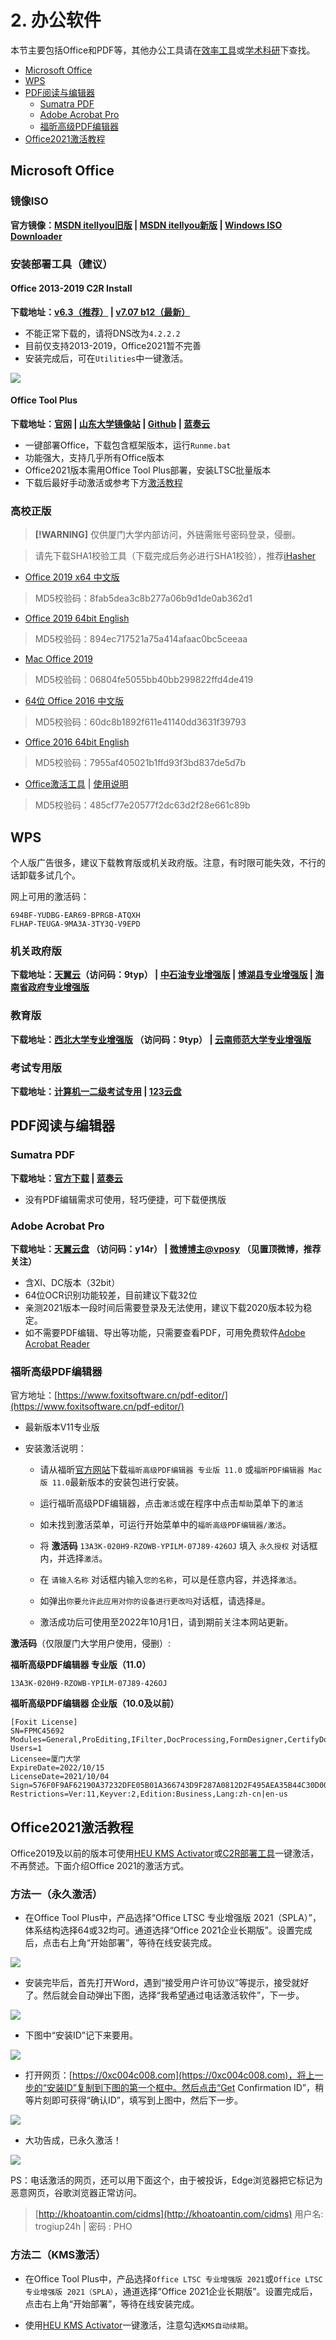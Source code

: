 # 2. 办公软件

本节主要包括Office和PDF等，其他办公工具请在[效率工具](2-3.html)或[学术科研](2-4.html)下查找。

- [Microsoft Office](#microsoft-office)
- [WPS](#wps)
- [PDF阅读与编辑器](#pdf阅读与编辑器)
    - [Sumatra PDF](#sumatra-pdf)
    - [Adobe Acrobat Pro](#adobe-acrobat-pro)
    - [福昕高级PDF编辑器](#福昕高级pdf编辑器)
- [Office2021激活教程](#office2021激活教程)

## Microsoft Office

### 镜像ISO

**官方镜像：[MSDN itellyou旧版](https://msdn.itellyou.cn/)   |  [MSDN itellyou新版](https://next.itellyou.cn/)  |   [Windows ISO Downloader](https://czh0575.lanzoui.com/ieVpgu847cb)**

### 安装部署工具（建议）
#### Office 2013-2019 C2R Install

**下载地址：[v6.3（推荐）](https://czh0575.lanzoui.com/ia8Ggemw6yd)        |         [v7.07 b12（最新）](https://czh0575.lanzoui.com/iG560u87l5g)**

- 不能正常下载的，请将DNS改为`4.2.2.2`
- 目前仅支持2013-2019，Office2021暂不完善
- 安装完成后，可在`Utilities`中一键激活。

![](images/2022-05-04-16-59-19.png)
    

#### Office Tool Plus

**下载地址：[官网](https://otp.landian.vip/zh-cn/)  | [山东大学镜像站](https://otp.landian.vip/redirect/download.php?type=runtime&site=sdumirror)  | [Github](https://otp.landian.vip/redirect/download.php?type=runtime&site=github) |  [蓝奏云](https://czh0575.lanzoui.com/iSFRhu87uhc)**

- 一键部署Office，下载包含框架版本，运行`Runme.bat`
- 功能强大，支持几乎所有Office版本
- Office2021版本需用Office Tool Plus部署，安装LTSC批量版本
- 下载后最好手动激活或参考下方[激活教程](#office2021激活教程)


### 高校正版

> **[!WARNING]**
> 仅供厦门大学内部访问，外链需账号密码登录，侵删。

> 请先下载SHA1校验工具（下载完成后务必进行SHA1校验），推荐[iHasher](https://czh0575.lanzoui.com/itwy8u7vzzi)

- [Office 2019 x64 中文版](https://microsoft.xmu.edu.cn/assets/office_2019_64_zh_cn_1.0.0.1.iso)
> MD5校验码：8fab5dea3c8b277a06b9d1de0ab362d1

- [Office 2019 64bit English](https://microsoft.xmu.edu.cn/assets/office_2019_64_en_us_1.0.0.1.iso)
> MD5校验码：894ec717521a75a414afaac0bc5ceeaa

- [Mac Office 2019](https://microsoft.xmu.edu.cn/assets/Microsoft_Office_2019_mac_16.18.18101400.iso)
> MD5校验码：06804fe5055bb40bb299822ffd4de419

- [64位 Office 2016 中文版](https://microsoft.xmu.edu.cn/assets/SW_DVD5_Office_Professional_Plus_2016_64Bit_ChnSimp_MLF_X20-42426.ISO)
> MD5校验码：60dc8b1892f611e41140dd3631f39793

- [Office 2016 64bit English](https://microsoft.xmu.edu.cn/assets/SW_DVD5_Office_Professional_Plus_2016_64Bit_English_MLF_X20-42432.ISO)
> MD5校验码：7955af405021b1ffd93f3bd837de5d7b

- [Office激活工具](http://microsoft.xmu.edu.cn/assets/XMU.zip)  |  [使用说明](http://microsoft.xmu.edu.cn/office.html)
> MD5校验码：485cf77e20577f2dc63d2f28e661c89b

## WPS

个人版广告很多，建议下载教育版或机关政府版。注意，有时限可能失效，不行的话卸载多试几个。

网上可用的激活码：
```
694BF-YUDBG-EAR69-BPRGB-ATQXH
FLHAP-TEUGA-9MA3A-3TY3Q-V9EPD
```

### 机关政府版

**下载地址：[天翼云](https://cloud.189.cn/web/share?code=A7Nz6jjIzii2)（访问码：9typ）   |  [中石油专业增强版](https://www.123pan.com/s/qAxDVv-qn3UA)  |  [博湖县专业增强版](https://www.123pan.com/s/qAxDVv-6n3UA)  |  [海南省政府专业增强版](https://www.123pan.com/s/qAxDVv-yn3UA)**

### 教育版

**下载地址：[西北大学专业增强版](https://cloud.189.cn/web/share?code=A7Nz6jjIzii2) （访问码：9typ）  |  [云南师范大学专业增强版](https://www.123pan.com/s/qAxDVv-Vn3UA)**

### 考试专用版

**下载地址：[计算机一二级考试专用](http://ncre.neea.edu.cn/html1/report/1507/861-1.htm) |  [123云盘](https://www.123pan.com/s/qAxDVv-jn3UA)**



## PDF阅读与编辑器

### Sumatra PDF

**下载地址：[官方下载](https://www.sumatrapdfreader.org/download-free-pdf-viewer)  |  [蓝奏云](https://czh0575.lanzouh.com/iTCks04a76ra)**

- 没有PDF编辑需求可使用，轻巧便捷，可下载便携版


### Adobe Acrobat Pro

**下载地址：[天翼云盘](https://cloud.189.cn/web/share?code=VfIbqm6NzmAf)    （访问码：y14r）  |  [微博博主@vposy](https://weibo.com/u/1112829033)  （见置顶微博，推荐关注）**

- 含XI、DC版本（32bit）
- 64位OCR识别功能较差，目前建议下载32位
- 亲测2021版本一段时间后需要登录及无法使用，建议下载2020版本较为稳定。
- 如不需要PDF编辑、导出等功能，只需要查看PDF，可用免费软件[Adobe Acrobat Reader](https://get.adobe.com/cn/reader/?promoid=KSWLH)

### 福昕高级PDF编辑器

官方地址：[https://www.foxitsoftware.cn/pdf-editor/](https://www.foxitsoftware.cn/pdf-editor/)


- 最新版本V11专业版

- 安装激活说明：

    -  请从福昕[官方网站](https://www.foxitsoftware.cn/downloads/)下载`福昕高级PDF编辑器 专业版 11.0` 或`福昕PDF编辑器 Mac版 11.0`最新版本的安装包进行安装。

    - 运行福昕高级PDF编辑器，点击`激活`或在程序中点击`帮助`菜单下的`激活`

    - 如未找到激活菜单，可运行开始菜单中的`福昕高级PDF编辑器/激活`。

    - 将 **激活码** `13A3K-020H9-RZOWB-YPILM-07J89-426OJ` 填入 `永久授权` 对话框内，并选择`激活`。

    - 在 `请输入名称` 对话框内输入`您的名称`，可以是任意内容，并选择`激活`。

    - 如弹出`你要允许此应用对你的设备进行更改吗`对话框，请选择`是`。

    - 激活成功后可使用至2022年10月1日，请到期前关注本网站更新。

**激活码**（仅限厦门大学用户使用，侵删）:

**福昕高级PDF编辑器 专业版（11.0）**
```
13A3K-020H9-RZOWB-YPILM-07J89-426OJ
```

**福昕高级PDF编辑器 企业版（10.0及以前）**
```
[Foxit License]
SN=FPMC45692
Modules=General,ProEditing,IFilter,DocProcessing,FormDesigner,CertifyDocument,RMSprotector,Editing,Protection,Recognition,PDFAEXvalidation,PDFAEXconversion,RMSadvanced,Export,ActionWizard,ECM,AccessibilityFix,WIP,PSconversion,3DEditing,cPDF
Users=1
Licensee=厦门大学
ExpireDate=2022/10/15
LicenseDate=2021/10/04
Sign=576F0F9AF62190A37232DFE05B01A366743D9F287A0812D2F495AEA35B44C30D00A9B66AE41C26ED
Restrictions=Ver:11,Keyver:2,Edition:Business,Lang:zh-cn|en-us
```

## Office2021激活教程

Office2019及以前的版本可使用[HEU KMS Activator](2-1.html#heukmsactivator)或[C2R部署工具](#office-2013-2019-c2r-install)一键激活，不再赘述。下面介绍Office 2021的激活方式。

### 方法一（永久激活）

- 在Office Tool Plus中，产品选择“Office LTSC 专业增强版 2021（SPLA）”，体系结构选择64或32均可。通道选择“Office 2021企业长期版”。设置完成后，点击右上角“开始部署”，等待在线安装完成。

![](images/2022-05-04-19-41-36.png)

- 安装完毕后，首先打开Word，遇到“接受用户许可协议”等提示，接受就好了。然后就会自动弹出下图，选择“我希望通过电话激活软件”，下一步。

![](images/2022-05-04-19-42-23.png)

- 下图中“安装ID”记下来要用。

![](images/2022-05-04-19-46-45.png)

- 打开网页：[https://0xc004c008.com](https://0xc004c008.com)，将上一步的“安装ID”复制到下图的第一个框中。然后点击“Get Confirmation ID”，稍等片刻即可获得“确认ID”，填写到上图中，然后下一步。

![](images/2022-05-04-19-47-20.png)

- 大功告成，已永久激活！

![](images/2022-05-04-19-47-48.png)

PS：电话激活的网页，还可以用下面这个，由于被投诉，Edge浏览器把它标记为恶意网页，谷歌浏览器正常访问。

> [http://khoatoantin.com/cidms](http://khoatoantin.com/cidms)
> 用户名: trogiup24h | 密码 : PHO

### 方法二（KMS激活）

- 在Office Tool Plus中，产品选择`Office LTSC 专业增强版 2021`或`Office LTSC 专业增强版 2021（SPLA）`，通道选择“Office 2021企业长期版”。设置完成后，点击右上角“开始部署”，等待在线安装完成。

- 使用[HEU KMS Activator](2-1.html#heukmsactivator)一键激活，注意勾选`KMS自动续期`。